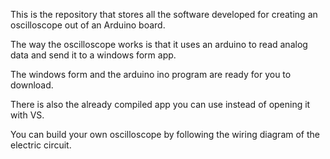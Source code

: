 This is the repository that stores all the software developed for creating an oscilloscope out of an Arduino board.

The way the oscilloscope works is that it uses an arduino to read analog data and send it to a windows form app.

The windows form and the arduino ino program are ready for you to download.

There is also the already compiled app you can use instead of opening it with VS.

You can build your own oscilloscope by following the wiring diagram of the electric circuit.
